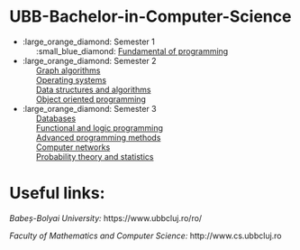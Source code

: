 # UBB-Bachelor-in-Computer-Science

<ul>
  
  <li> :large_orange_diamond: Semester 1
    <ul style="list-style-type:none">
      <li> :small_blue_diamond:
        <a href="https://github.com/teodoraalexandra/Fundamental-Of-Programming"> Fundamental of programming </a>
      </li>
    </ul>
  </li>
  
  <li> :large_orange_diamond: Semester 2
    <ul style="list-style-type:none">
      <li>
        <a href="https://github.com/teodoraalexandra/Graph-Algorithms"> Graph algorithms </a>
      </li>
      <li>
        <a href="https://github.com/teodoraalexandra/Operating-Systems"> Operating systems </a>
      </li>
      <li>
        <a href="https://github.com/teodoraalexandra/Data-Structures-And-Algorithms"> Data structures and algorithms </a>
      </li>
      <li>
        <a href="https://github.com/teodoraalexandra/Object-Oriented-Programming"> Object oriented programming </a>
      </li>
    </ul>
  </li>
  
  <li> :large_orange_diamond: Semester 3
    <ul style="list-style-type:none">
      <li>
        <a href="https://github.com/teodoraalexandra/Databases"> Databases </a>
      </li>
      <li>
        <a href="https://github.com/teodoraalexandra/Functional-and-Logic-Programming"> Functional and logic programming </a>
      </li>
      <li>
        <a href="https://github.com/teodoraalexandra/Advanced-Programming-Methods"> Advanced programming methods </a>
      </li>
      <li>
        <a href="https://github.com/teodoraalexandra/Computer-Networks"> Computer networks </a>
      </li>
      <li>
        <a href="https://github.com/teodoraalexandra/Probability-Theory-and-Statistics"> Probability theory and statistics </a>
      </li>
    </ul>
  </li>
</ul>

<h1> Useful links: </h1>
<p><i>Babeș-Bolyai University:</i> https://www.ubbcluj.ro/ro/ </p>
<p><i>Faculty of Mathematics and Computer Science:</i> http://www.cs.ubbcluj.ro </p>
